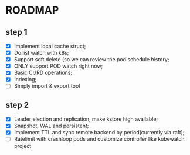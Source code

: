 # ROADMAP

## step 1

- [x] Implement local cache struct;
- [x] Do list watch with k8s;
- [x] Support soft delete (so we can review the pod schedule history;
- [x] ONLY support POD watch right now;
- [x] Basic CURD operations;
- [x] Indexing;
- [ ] Simply import & export tool

## step 2

- [x] Leader election and replication, make kstore high available;
- [x] Snapshot, WAL and persistent;
- [x] Implement TTL and sync remote backend by period(currently via raft);
- [ ] Ratelimit with crashloop pods and customize controller like kubewatch project
